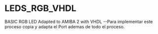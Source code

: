 # LEDS_RGB_VHDL
BASIC RGB LED Adapted to AMIBA 2 with VHDL
--Para implementar este proceso copia y adapta el Port ademas de todo el proceso. 
